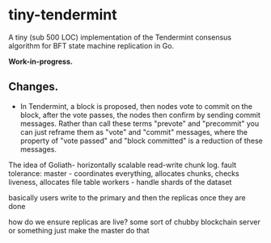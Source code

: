 tiny-tendermint
===============

A tiny (sub 500 LOC) implementation of the Tendermint consensus algorithm for BFT state machine replication in Go.

**Work-in-progress.**

## Changes.

 - In Tendermint, a block is proposed, then nodes vote to commit on the block, after the vote passes, the nodes then confirm by sending commit messages. Rather than call these terms "prevote" and "precommit" you can just reframe them as "vote" and "commit" messages, where the property of "vote passed" and "block committed" is a reduction of these messages.


The idea of Goliath-
horizontally scalable read-write chunk log.
fault tolerance:
master - coordinates everything, allocates chunks, checks liveness, allocates file table
workers - handle shards of the dataset

basically users write to the primary and then the replicas
once they are done

how do we ensure replicas are live?
some sort of chubby blockchain server or something
just make the master do that
